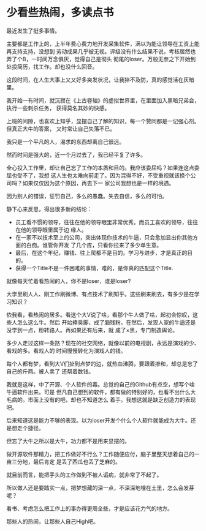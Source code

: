 少看些热闹，多读点书
========

最近发生了挺多事情。

主要都是工作上的，上半年费心费力地开发采集软件，满以为能让领导在工资上能再支持支持，没想到
劳动成果几乎被无视。评级没有什么结果不说，考核居然也弄了个B，一时间万念俱灰，觉得自己是彻头
彻尾的loser。万般无奈之下开始到处投简历，找工作。却也没什么回音。

这段时间，在人生大事上又又好多突发状况，让我猝不及防，真的感觉活在灰暗里。

我开始一有时间，就沉寂在《上古卷轴》的虚拟世界里，在里面加入黑暗兄弟会，执行一些刺杀任务，
获得莫名其妙的快感。

上班的间隙，也喜欢上知乎，显摆自己了解的知识，每一个赞同都是一记强心剂。但真正大牛的答案，
又时常让自己失落不已。

我只是一个平凡的人，渴求的东西却离自己很远。

然而时间是强大的，近一个月过去了，我已经平复了许多。

全心投入工作里，却让自己忘了工作的本质和目的。我应该委屈吗？如果连这点委屈也受不了，我想
这人生也太难向前走了。因为混得不好，不受重视就该换个公司吗？如果仅仅因为这个原因，再去下一
家公司我想也是一样的境遇。

因为别人的错误，惩罚自己，多么的愚蠢。失去自信，多么的可怕。

静下心来反思，得出很多新的结论：
- 员工看不惯的领导，往往在他的领导眼里非常优秀。而员工喜欢的领导，往往在他的领导眼里属于边
缘人。
- 在一家不以技术至上的公司，突出体现你技术的牛逼，只会愈加显出你其他方面的白痴。谁管你开发
了几个库，只看你拉来了多少单生意。
- 最后，在这个年纪，赚钱、往上爬都不是目的。学习与进步，才是真正的目的。
- 获得一个Title不是一件困难的事情，难的，是你真的匹配这个Title.

就像每天忙着看热闹的人，你不是loser，谁是loser?

大学里刷人人、刚工作刷微博、有点技术了刷知乎。这些刷来刷去，有多少是在学习知识？

依我看，看热闹的居多。看这个大V说了啥，看那个牛人做了啥，起初会惊叹，这些人怎么这么牛。然后
开始捧臭脚，成了脑残粉。在然后，发现人家的牛逼还是没学到一点，粉转路人。再如果还有后来，就
成了×黑，专门制造舆论。

多少人走过这样一条路？现在的社交网络，就像以前的电视剧，永远是演戏的少、看戏的多。看戏人的
时间慢慢转化为演戏人的钱。

每个人都有梦，看到大V们扯到点梦的边，就热血沸腾，要跟着掺和，却总是忘了自己的斤两。被人卖了
还帮着数钱。

我就是这样，中了开源、个人软件的毒。总觉的自己的Github有点空，想写个啥牛逼软件出来。可是
但凡自己想到的软件，都有做的特别好的，也看不出什么大毛病的。市面上没有的吧，却也不知道怎么
着手。我想这就是缺乏创造力的表现吧。

后来知道这是能力不够的表现。以为loser开发个什么个人软件就能成为大牛。还是想走个捷径。

但忘了大牛之所以是大牛，功力都不是用来显摆的。

做开源软件那精力，把工作做好不行么？工作随便应付，脑子里整天想着自己的一亩三分地，最后肯定
是丢了西瓜也丢了芝麻的。

就目前而言，能把手头的工作做到不被人诟病，就非常了不起了。

所以做人还是要踏实一点，把梦想藏的深一点，不深深地埋在土里，怎么会发芽呢？

看书、考虑怎么把工作上的事办得更周全些，才是应该花力气的地方。

那些人的热闹，让那些人自己High吧。
